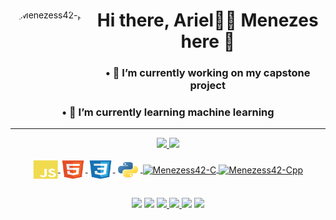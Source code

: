 <div align="center">
<img align="left" alt="Menezess42-pic" height="150" style="border-radius:50px;" src="https://media.discordapp.net/attachments/1038944489626144821/1038944742844670033/Sem_titulo.png">
<h1 align="center">Hi there, Ariel🧜‍♀️ Menezes here 👋</h2>

<h3>• 🔭 I’m currently working on my capstone project </h3>
<h3>• 🌱 I’m currently learning machine learning  </h3>
</div>

----

<div align="center">
  <a href="https://github.com/Menezess42">
  <img height="180em" src="https://github-readme-stats.vercel.app/api?username=Menezess42&show_icons=true&theme=dracula&include_all_commits=true&count_private=false"/>
  <img height="180em" src="https://github-readme-stats.vercel.app/api/top-langs/?username=Menezess42&layout=compact&langs_count=4&theme=dracula"/>
 </div>
 <div style="display: inline_block" align="center">
   <br>
  <img align="center" alt="Menezess42-Js" height="30" width="40" src="https://raw.githubusercontent.com/devicons/devicon/master/icons/javascript/javascript-plain.svg">
  <img align="center" alt="Menezess42-HTML" height="30" width="40" src="https://raw.githubusercontent.com/devicons/devicon/master/icons/html5/html5-original.svg">
  <img align="center" alt="Menezess42-CSS" height="30" width="40" src="https://raw.githubusercontent.com/devicons/devicon/master/icons/css3/css3-original.svg">
  <img align="center" alt="Menezess42-Python" height="30" width="40" src="https://raw.githubusercontent.com/devicons/devicon/master/icons/python/python-original.svg">
<img align="center" alt="Menezess42-C" height="30" width="40"  src="https://cdn.jsdelivr.net/gh/devicons/devicon/icons/c/c-original.svg" />          
<img align="center" alt="Menezess42-Cpp" height="30" width="40"   src="https://cdn.jsdelivr.net/gh/devicons/devicon/icons/cplusplus/cplusplus-original.svg" />
</div>

##
  <div align="center"> 
  <a href = "mailto:arielmenezess42@gmail.com"><img src="https://img.shields.io/badge/-Gmail-%23333?style=for-the-badge&logo=gmail&logoColor=white" target="_blank"></a>
  <a href="https://www.linkedin.com/in/menezess42" target="_blank"><img src="https://img.shields.io/badge/-LinkedIn-%230077B5?style=for-the-badge&logo=linkedin&logoColor=white" target="_blank"></a>
  <a href="https://web.whatsapp.com/send?phone=5518997709058">
  <img src="https://img.shields.io/badge/WhatsApp-25D366?style=for-the-badge&logo=whatsapp&logoColor=white" target="_blank">
  </a>
  <a href="https://t.me/Menezess42">
    <img src="https://img.shields.io/badge/Telegram-2CA5E0?style=for-the-badge&logo=telegram&logoColor=white" target="_blank">
  </a>
  <a>
  	<img src="https://img.shields.io/badge/Instagram-E4405F?style=for-the-badge&logo=instagram&logoColor=white" target="_blank">
  </a>
  <a href="https://discord.gg/jpkRmcemmG">
  <img src="https://img.shields.io/badge/Discord-7289DA?style=for-the-badge&logo=discord&logoColor=white" target="_blank">
   </a>
 </div>  
   
##
